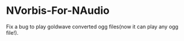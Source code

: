 # NVorbis-For-NAudio
Fix a bug to play goldwave converted ogg files(now it can play any ogg file!).
